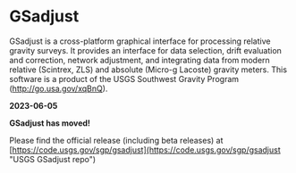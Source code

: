 # GSadjust
GSadjust is a cross-platform graphical interface for processing relative gravity surveys. It provides an interface for data selection, drift evaluation and correction, network adjustment, and integrating data from modern relative (Scintrex, ZLS) and absolute (Micro-g Lacoste) gravity meters. This software is a product of the USGS Southwest Gravity Program (http://go.usa.gov/xqBnQ).

**2023-06-05**

**GSadjust has moved!** 

Please find the official release (including beta releases) at [https://code.usgs.gov/sgp/gsadjust](https://code.usgs.gov/sgp/gsadjust "USGS GSadjust repo")